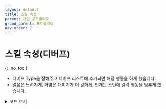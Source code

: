 ```yaml
---
layout: default
title: 스킬 속성
parent: 개인 포트폴리오
grand_parent: 포트폴리오
nav_order: 7
---
```


# 스킬 속성(디버프)  
{: .no_toc }

- 디버프 Type을 정해주고 디버프 리스트에 추가되면 해당 행동을 하게 했습니다.  
- 얼음은 느려지게, 화염은 대미지가 더 강하게, 번개는 스턴에 걸려 행동을 멈추게 했습니다.  

<details>
<summary>코드 보기</summary>
<div markdown="1">

```c#
void Update()
{
    for (int i = 0; i < debuffList.Count;)
    {
        Debuff temp = debuffList[i];
        temp.keepTime -= Time.deltaTime;
        if (temp.keepTime <= 0.0f)
        {
            switch (temp.type)
            {
                case Debuff.Type.Slow:
                    SlowMoveSpeed /= temp.value;
                    break;
                case Debuff.Type.Stun:
                    StunMoveSpeed /= temp.value;
                    break;
            }
            debuffList.RemoveAt(i);
            continue;
        }
        debuffList[i] = temp;
        ++i;
        if (debuffList.Count != 0)
        {
            if (debuffList[i].type == Debuff.Type.Stun)
            {
                myStat.MoveSpeed *= StunMoveSpeed;
            }
            else if (debuffList[i].type == Debuff.Type.Slow)
            {
                myStat.MoveSpeed *= SlowMoveSpeed;
            }
            else
            {
                myStat.MoveSpeed = orgMoveSpeed;
            }
        }
    }
}
```

</div>
</details>